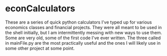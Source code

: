 # econCalculators


These are a series of quick python calculators I've typed up for various economics classes and financial projects. They were all meant to be used in the shell initially, but I am intermittently messing with new ways to use them. Some are very old, some of the first code I've ever written. The three called in mainFile.py are the most practically useful and the ones I will likely use in some other project at some point. 
